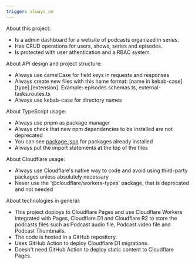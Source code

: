 ```yaml
---
trigger: always_on
---
```


About this project:

- Is a admin dashboard for a website of podcasts organized in series.
- Has CRUD operations for users, shows, series and episodes.
- Is protected with user athentication and a RBAC system.

About API design and project structure:
- Always use camelCase for field keys in requests and responses
- Always create new files with this name format: [name in kebab-case].[type].[extension]. Example: episodes.schemas.ts, external-tasks.routes.ts
- Always use kebab-case for directory names

About TypeScript usage:

- Always use pnpm as package manager
- Always check that new npm dependencies to be installed are not deprecated
- You can see [package.json](mdc:package.json) for packages already installed
- Always put the import statements at the top of the files

About Cloudflare usage:

- Always use Cloudflare's native way to code and avoid using third-party packages unless absolutely necessary
- Never use the '@cloudflare/workers-types' package, that is deprecated and not needed

About technologies in general:

- This project doploys to Cloudflare Pages and use Cloudflare Workers integrated with Pages, Cloudflare D1 and Cloudflare R2 to store the podcasts files such as Podcast audio file, Podcast video file and Podcast Thumbnails.
- The code is hosted in a GitHub repository.
- Uses GitHub Action to deploy Cloudflare D1 migrations.
- Doesn't need GitHub Action to deploy static content to Cloudflare Pages.